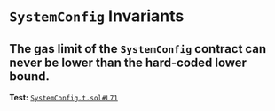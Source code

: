 # `SystemConfig` Invariants

## The gas limit of the `SystemConfig` contract can never be lower than the hard-coded lower bound.
**Test:** [`SystemConfig.t.sol#L71`](../test/invariants/SystemConfig.t.sol#L71)

